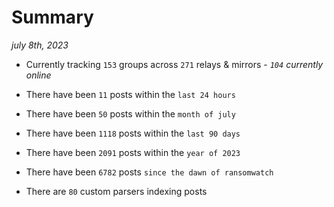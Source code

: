 
# Summary
_july 8th, 2023_

- Currently tracking `153` groups across `271` relays & mirrors - _`104` currently online_

- There have been `11` posts within the `last 24 hours`

- There have been `50` posts within the `month of july`

- There have been `1118` posts within the `last 90 days`

- There have been `2091` posts within the `year of 2023`

- There have been `6782` posts `since the dawn of ransomwatch`

- There are `80` custom parsers indexing posts
